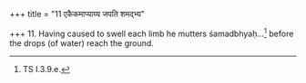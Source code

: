 +++
title = "11 एकैकमाप्याय्य जपति शमद्भ्य"

+++
11. Having caused to swell each limb he mutters śamadbhyaḥ...[^1] before the drops (of water) reach the ground.  

[^1]: TS I.3.9.e.  
